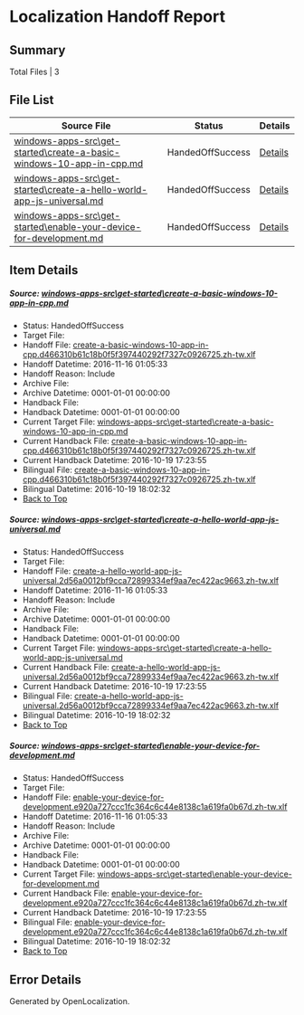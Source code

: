 # <a name='report-top'></a> Localization Handoff Report

## Summary
 Total Files | 3

## File List
 Source File | Status | Details 
 ----------- | ------ | ------- 
 [windows-apps-src\get-started\create-a-basic-windows-10-app-in-cpp.md](https://cpubwin.visualstudio.com/windows-uwp/_git/windows-uwp/commit/351feda6d9b12b44b0711fe7f4665e08e320580d?path=windows-apps-src%2Fget-started%2Fcreate-a-basic-windows-10-app-in-cpp.md&_a=contents) | HandedOffSuccess | [Details](#d6f90d8bcff80ef8fae5f85a572e1b1ab11f153d3594)
 [windows-apps-src\get-started\create-a-hello-world-app-js-universal.md](https://cpubwin.visualstudio.com/windows-uwp/_git/windows-uwp/commit/1a4aea3d31bad97fa0933e1274c037a4bb8d81bb?path=windows-apps-src%2Fget-started%2Fcreate-a-hello-world-app-js-universal.md&_a=contents) | HandedOffSuccess | [Details](#ad34b1bc62abf6c93f5124e774ad374f5b767f2c3595)
 [windows-apps-src\get-started\enable-your-device-for-development.md](https://cpubwin.visualstudio.com/windows-uwp/_git/windows-uwp/commit/ed91f7585b63199ab9d591c712d4260a3b452b85?path=windows-apps-src%2Fget-started%2Fenable-your-device-for-development.md&_a=contents) | HandedOffSuccess | [Details](#416dce2f7cbe3bba9285f7e354868a2c007288023597)

## Item Details
##### <a name='d6f90d8bcff80ef8fae5f85a572e1b1ab11f153d3594'></a> Source: [windows-apps-src\get-started\create-a-basic-windows-10-app-in-cpp.md](https://cpubwin.visualstudio.com/windows-uwp/_git/windows-uwp/commit/351feda6d9b12b44b0711fe7f4665e08e320580d?path=windows-apps-src%2Fget-started%2Fcreate-a-basic-windows-10-app-in-cpp.md&_a=contents)
* Status: HandedOffSuccess
* Target File: 
* Handoff File: [create-a-basic-windows-10-app-in-cpp.d466310b61c18b0f5f397440292f7327c0926725.zh-tw.xlf](https://cpubwin.visualstudio.com/windows-uwp/_git/WDCLib.handoff/commit/0510c03e75ead85a38c4c9df0978260049480e73?path=ol-handoff%2Fcpubwin%2Fwindows-uwp.zh-tw%2Fmaster%2Fcreate-a-basic-windows-10-app-in-cpp.d466310b61c18b0f5f397440292f7327c0926725.zh-tw.xlf&_a=contents)
* Handoff Datetime: 2016-11-16 01:05:33
* Handoff Reason: Include
* Archive File: 
* Archive Datetime: 0001-01-01 00:00:00
* Handback File: 
* Handback Datetime: 0001-01-01 00:00:00
* Current Target File: [windows-apps-src\get-started\create-a-basic-windows-10-app-in-cpp.md](https://cpubwin.visualstudio.com/windows-uwp/_git/windows-uwp.zh-tw/commit/366b6eabc0e35b950f4a57e441f1a05ce6dab579?path=windows-apps-src%2Fget-started%2Fcreate-a-basic-windows-10-app-in-cpp.md&_a=contents)
* Current Handback File: [create-a-basic-windows-10-app-in-cpp.d466310b61c18b0f5f397440292f7327c0926725.zh-tw.xlf](https://cpubwin.visualstudio.com/windows-uwp/_git/WDCLib.handback/commit/38621ea116e30258a5c0c192da6f8e9059a3bf4e?path=ol-handback%2FMicrosoft%2Fwindows-apps.zh-tw%2Fmaster%2Fcreate-a-basic-windows-10-app-in-cpp.d466310b61c18b0f5f397440292f7327c0926725.zh-tw.xlf&_a=contents)
* Current Handback Datetime: 2016-10-19 17:23:55
* Bilingual File: [create-a-basic-windows-10-app-in-cpp.d466310b61c18b0f5f397440292f7327c0926725.zh-tw.xlf](https://cpubwin.visualstudio.com/windows-uwp/_git/WDCLib.handback/commit/38621ea116e30258a5c0c192da6f8e9059a3bf4e?path=ol-handback%2FMicrosoft%2Fwindows-apps.zh-tw%2Fmaster%2Fcreate-a-basic-windows-10-app-in-cpp.d466310b61c18b0f5f397440292f7327c0926725.zh-tw.xlf&_a=contents)
* Bilingual Datetime: 2016-10-19 18:02:32
* [Back to Top](#report-top)

##### <a name='ad34b1bc62abf6c93f5124e774ad374f5b767f2c3595'></a> Source: [windows-apps-src\get-started\create-a-hello-world-app-js-universal.md](https://cpubwin.visualstudio.com/windows-uwp/_git/windows-uwp/commit/1a4aea3d31bad97fa0933e1274c037a4bb8d81bb?path=windows-apps-src%2Fget-started%2Fcreate-a-hello-world-app-js-universal.md&_a=contents)
* Status: HandedOffSuccess
* Target File: 
* Handoff File: [create-a-hello-world-app-js-universal.2d56a0012bf9cca72899334ef9aa7ec422ac9663.zh-tw.xlf](https://cpubwin.visualstudio.com/windows-uwp/_git/WDCLib.handoff/commit/0510c03e75ead85a38c4c9df0978260049480e73?path=ol-handoff%2Fcpubwin%2Fwindows-uwp.zh-tw%2Fmaster%2Fcreate-a-hello-world-app-js-universal.2d56a0012bf9cca72899334ef9aa7ec422ac9663.zh-tw.xlf&_a=contents)
* Handoff Datetime: 2016-11-16 01:05:33
* Handoff Reason: Include
* Archive File: 
* Archive Datetime: 0001-01-01 00:00:00
* Handback File: 
* Handback Datetime: 0001-01-01 00:00:00
* Current Target File: [windows-apps-src\get-started\create-a-hello-world-app-js-universal.md](https://cpubwin.visualstudio.com/windows-uwp/_git/windows-uwp.zh-tw/commit/366b6eabc0e35b950f4a57e441f1a05ce6dab579?path=windows-apps-src%2Fget-started%2Fcreate-a-hello-world-app-js-universal.md&_a=contents)
* Current Handback File: [create-a-hello-world-app-js-universal.2d56a0012bf9cca72899334ef9aa7ec422ac9663.zh-tw.xlf](https://cpubwin.visualstudio.com/windows-uwp/_git/WDCLib.handback/commit/38621ea116e30258a5c0c192da6f8e9059a3bf4e?path=ol-handback%2FMicrosoft%2Fwindows-apps.zh-tw%2Fmaster%2Fcreate-a-hello-world-app-js-universal.2d56a0012bf9cca72899334ef9aa7ec422ac9663.zh-tw.xlf&_a=contents)
* Current Handback Datetime: 2016-10-19 17:23:55
* Bilingual File: [create-a-hello-world-app-js-universal.2d56a0012bf9cca72899334ef9aa7ec422ac9663.zh-tw.xlf](https://cpubwin.visualstudio.com/windows-uwp/_git/WDCLib.handback/commit/38621ea116e30258a5c0c192da6f8e9059a3bf4e?path=ol-handback%2FMicrosoft%2Fwindows-apps.zh-tw%2Fmaster%2Fcreate-a-hello-world-app-js-universal.2d56a0012bf9cca72899334ef9aa7ec422ac9663.zh-tw.xlf&_a=contents)
* Bilingual Datetime: 2016-10-19 18:02:32
* [Back to Top](#report-top)

##### <a name='416dce2f7cbe3bba9285f7e354868a2c007288023597'></a> Source: [windows-apps-src\get-started\enable-your-device-for-development.md](https://cpubwin.visualstudio.com/windows-uwp/_git/windows-uwp/commit/ed91f7585b63199ab9d591c712d4260a3b452b85?path=windows-apps-src%2Fget-started%2Fenable-your-device-for-development.md&_a=contents)
* Status: HandedOffSuccess
* Target File: 
* Handoff File: [enable-your-device-for-development.e920a727ccc1fc364c6c44e8138c1a619fa0b67d.zh-tw.xlf](https://cpubwin.visualstudio.com/windows-uwp/_git/WDCLib.handoff/commit/0510c03e75ead85a38c4c9df0978260049480e73?path=ol-handoff%2Fcpubwin%2Fwindows-uwp.zh-tw%2Fmaster%2Fenable-your-device-for-development.e920a727ccc1fc364c6c44e8138c1a619fa0b67d.zh-tw.xlf&_a=contents)
* Handoff Datetime: 2016-11-16 01:05:33
* Handoff Reason: Include
* Archive File: 
* Archive Datetime: 0001-01-01 00:00:00
* Handback File: 
* Handback Datetime: 0001-01-01 00:00:00
* Current Target File: [windows-apps-src\get-started\enable-your-device-for-development.md](https://cpubwin.visualstudio.com/windows-uwp/_git/windows-uwp.zh-tw/commit/366b6eabc0e35b950f4a57e441f1a05ce6dab579?path=windows-apps-src%2Fget-started%2Fenable-your-device-for-development.md&_a=contents)
* Current Handback File: [enable-your-device-for-development.e920a727ccc1fc364c6c44e8138c1a619fa0b67d.zh-tw.xlf](https://cpubwin.visualstudio.com/windows-uwp/_git/WDCLib.handback/commit/38621ea116e30258a5c0c192da6f8e9059a3bf4e?path=ol-handback%2FMicrosoft%2Fwindows-apps.zh-tw%2Fmaster%2Fenable-your-device-for-development.e920a727ccc1fc364c6c44e8138c1a619fa0b67d.zh-tw.xlf&_a=contents)
* Current Handback Datetime: 2016-10-19 17:23:55
* Bilingual File: [enable-your-device-for-development.e920a727ccc1fc364c6c44e8138c1a619fa0b67d.zh-tw.xlf](https://cpubwin.visualstudio.com/windows-uwp/_git/WDCLib.handback/commit/38621ea116e30258a5c0c192da6f8e9059a3bf4e?path=ol-handback%2FMicrosoft%2Fwindows-apps.zh-tw%2Fmaster%2Fenable-your-device-for-development.e920a727ccc1fc364c6c44e8138c1a619fa0b67d.zh-tw.xlf&_a=contents)
* Bilingual Datetime: 2016-10-19 18:02:32
* [Back to Top](#report-top)


## Error Details

Generated by OpenLocalization.
